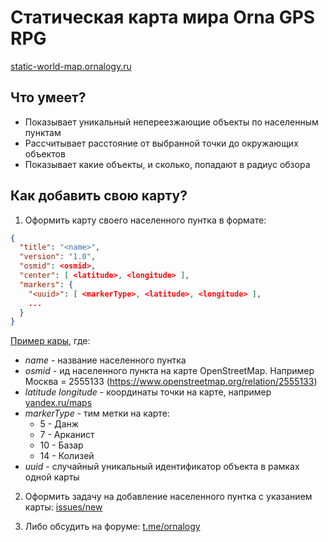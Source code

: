 # Статическая карта мира Orna GPS RPG

[static-world-map.ornalogy.ru](https://static-world-map.ornalogy.ru)

## Что умеет?

* Показывает уникальный непереезжающие объекты по населенным пунктам
* Рассчитывает расстояние от выбранной точки до окружающих объектов
* Показывает какие объекты, и сколько, попадают в радиус обзора

## Как добавить свою карту?

1. Оформить карту своего населенного пунтка в формате:

```json
{
  "title": "<name>",
  "version": "1.0",
  "osmid": <osmid>,
  "center": [ <latitude>, <longitude> ],
  "markers": {
    "<uuid>": [ <markerType>, <latitude>, <longitude> ],
    ...
  }
}
```

[Пример кары](./docs/maps/yaroslavl.json), где:

* *name* - название населенного пунтка
* *osmid* - ид населенного пункта на карте OpenStreetMap. Например Москва = 2555133 (https://www.openstreetmap.org/relation/2555133)
* *latitude* *longitude* - координаты точки на карте, например [yandex.ru/maps](https://yandex.ru/maps)
* *markerType* - тим метки на карте:
  * 5 - Данж
  * 7 - Арканист
  * 10 - Базар
  * 14 - Колизей
* *uuid* - случайный уникальный идентификатор объекта в рамках одной карты

2. Оформить задачу на добавление населенного пунтка с указанием карты: [issues/new](https://github.com/ornalogy/static-world-map.ornalogy.ru/issues/new)

3. Либо обсудить на форуме: [t.me/ornalogy](https://t.me/ornalogy/2)
